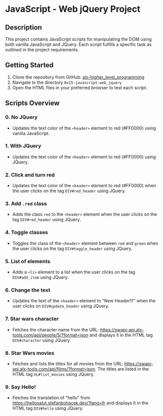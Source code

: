 # JavaScript - Web jQuery Project

## Description
This project contains JavaScript scripts for manipulating the DOM using both vanilla JavaScript and JQuery. Each script fulfills a specific task as outlined in the project requirements.

## Getting Started
1. Clone the repository from GitHub: [alx-higher_level_programming](https://github.com/uwen-godwin/alx-higher_level_programming)
2. Navigate to the directory `0x15-javascript-web_jquery`
3. Open the HTML files in your preferred browser to test each script.

## Scripts Overview
### 0. No JQuery
- Updates the text color of the `<header>` element to red (#FF0000) using vanilla JavaScript.

### 1. With JQuery
- Updates the text color of the `<header>` element to red (#FF0000) using JQuery.

### 2. Click and turn red
- Updates the text color of the `<header>` element to red (#FF0000) when the user clicks on the tag `DIV#red_header` using JQuery.

### 3. Add `.red` class
- Adds the class `red` to the `<header>` element when the user clicks on the tag `DIV#red_header` using JQuery.

### 4. Toggle classes
- Toggles the class of the `<header>` element between `red` and `green` when the user clicks on the tag `DIV#toggle_header` using JQuery.

### 5. List of elements
- Adds a `<li>` element to a list when the user clicks on the tag `DIV#add_item` using JQuery.

### 6. Change the text
- Updates the text of the `<header>` element to "New Header!!!" when the user clicks on `DIV#update_header` using JQuery.

### 7. Star wars character
- Fetches the character name from the URL: https://swapi-api.alx-tools.com/api/people/5/?format=json and displays it in the HTML tag `DIV#character` using JQuery.

### 8. Star Wars movies
- Fetches and lists the titles for all movies from the URL: https://swapi-api.alx-tools.com/api/films/?format=json. The titles are listed in the HTML tag `UL#list_movies` using JQuery.

### 9. Say Hello!
- Fetches the translation of "hello" from https://hellosalut.stefanbohacek.dev/?lang=fr and displays it in the HTML tag `DIV#hello` using JQuery.

